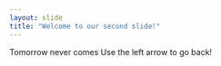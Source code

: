 ```yaml
---
layout: slide
title: "Welcome to our second slide!"
---
```

Tomorrow never comes
Use the left arrow to go back!
